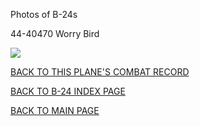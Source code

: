 
Photos of B-24s






 




44-40470 Worry Bird  

![](44-40470.jpg)  
  

[BACK TO THIS PLANE'S COMBAT RECORD](b24s/44-40470.md)  

[BACK TO B-24 INDEX PAGE](000b24s.md)  

[BACK TO MAIN PAGE](index.html)



